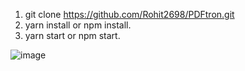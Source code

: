 1. git clone https://github.com/Rohit2698/PDFtron.git
2. yarn install or npm install.
3. yarn start or npm start.

![image](https://user-images.githubusercontent.com/36307148/98332935-b192d180-2025-11eb-849f-71eea2e9406e.png)

